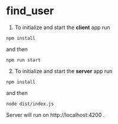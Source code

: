 # find_user

1) To initialize and start the **client** app run 

`npm install` 

and then 

`npm run start`

2) To initialize and start the **server** app run 

`npm install` 

and then

`node dist/index.js`

Server will run on http://localhost:4200 .
